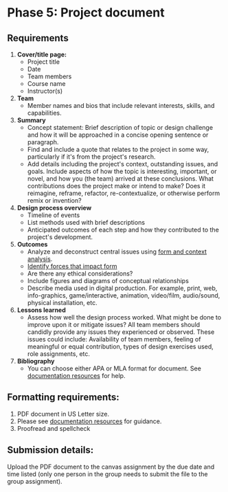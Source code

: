 # Phase 5: Project document

## Requirements

1. **Cover/title page:** 
   * Project title
   * Date
   * Team members
   * Course name 
   * Instructor\(s\)
2. **Team**
   * Member names and bios that include relevant interests, skills, and capabilities.
3. **Summary**
   * Concept statement: Brief description of topic or design challenge and how it will be approached in a concise opening sentence or paragraph.
   * Find and include a quote that relates to the project in some way, particularly if it's from the project's research.
   * Add details including the project's context, outstanding issues, and goals. Include aspects of how the topic is interesting, important, or novel, and how you \(the team\) arrived at these conclusions. What contributions does the project make or intend to make? Does it reimagine, reframe, refactor, re-contextualize, or otherwise perform remix or invention? 
4. **Design process overview**
   * Timeline of events
   * List methods used with brief descriptions
   * Anticipated outcomes of each step and how they contributed to the project's development.
5. **Outcomes**
   * Analyze and deconstruct central issues using [form and context analysis](https://www.core77.com/posts/69273/Book-Review-Notes-on-the-Synthesis-of-Form).
   * [Identify forces that impact form](https://vimeo.com/10875362)
   * Are there any ethical considerations?
   * Include figures and diagrams of conceptual relationships
   * Describe media used in digital production. For example, print, web, info-graphics, game/interactive, animation, video/film, audio/sound, physical installation, etc.
6. **Lessons learned**
   * Assess how well the design process worked. What might be done to improve upon it or mitigate issues? All team members should candidly provide any issues they experienced or observed. These issues could include: Availability of team members, feeling of meaningful or equal contribution, types of design exercises used, role assignments, etc.
7. **Bibliography**
   * You can choose either APA or MLA format for document. See [documentation resources](/documentation-resources.md) for help.

## Formatting requirements:

1. PDF document in US Letter size.
2. Please see [documentation resources](/documentation-resources.md) for guidance.
3. Proofread and spellcheck

## Submission details:

Upload the PDF document to the canvas assignment by the due date and time listed \(only one person in the group needs to submit the file to the group assignment\).

